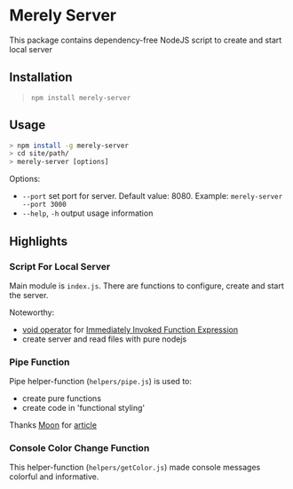 # Merely Server 

This package contains dependency-free NodeJS script to create and start local server

## Installation 

>`npm install merely-server`

## Usage

```sh
> npm install -g merely-server
> cd site/path/
> merely-server [options]
```

Options: 

- `--port` set port for server. Default value: 8080. Example: `merely-server --port 3000`
- `--help`, `-h` output usage information

## Highlights

### Script For Local Server

Main module is `index.js`. There are functions to configure, create and start the server. 

Noteworthy:

- [void operator](https://developer.mozilla.org/en-US/docs/Web/JavaScript/Reference/Operators/void) for [Immediately Invoked Function Expression](https://developer.mozilla.org/en-US/docs/Glossary/IIFE)
- create server and read files with pure nodejs


### Pipe Function

Pipe helper-function (`helpers/pipe.js`) is used to:

- create pure functions 
- create code in 'functional styling'

Thanks [Moon](https://medium.com/@moonformeli) for [article](https://medium.com/better-programming/functional-programming-and-the-pipe-function-in-javascript-c92833052057)

### Console Color Change Function

This helper-function (`helpers/getColor.js`) made console messages colorful and informative.

